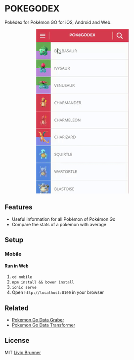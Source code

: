 # POKEGODEX
Pokédex for Pokémon GO for iOS, Android and Web.

<p align="center">
    <img src="https://github.com/BrunnerLivio/PokemonGOPokedex/blob/master/shared/screenshots/alpha1.0/alpha1.0.gif?raw=true">
</p>

## Features

- Useful information for all Pokémon of Pokémon Go
- Compare the stats of a pokemon with average 

## Setup
### Mobile
#### Run in Web
1. `cd mobile`
1. `npm install && bower install`
1. `ionic serve`
1. Open `http://localhost:8100` in your browser

## Related

- [Pokemon Go Data Graber](https://github.com/PokemonGOAPI/PokemonDataGraber)
- [Pokemon Go Data Transformer](https://github.com/PokemonGOAPI/PokemonGoDataTransformer)

## License

MIT [Livio Brunner](http://brunnerliv.io)